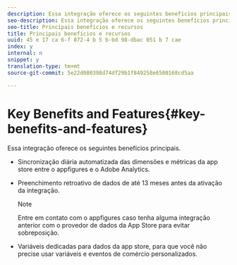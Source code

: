 ```yaml
---
description: Essa integração oferece os seguintes benefícios principais.
seo-description: Essa integração oferece os seguintes benefícios principais.
seo-title: Principais benefícios e recursos
title: Principais benefícios e recursos
uuid: 45 e 17 ca 6-f 872-4 b 5 b-bd 98-dbac 051 b 7 cae
index: y
internal: n
snippet: y
translation-type: tm+mt
source-git-commit: 5e22d080398d74df29b1f849258e6500168cd5aa

---
```



# Key Benefits and Features{#key-benefits-and-features}

Essa integração oferece os seguintes benefícios principais.

* Sincronização diária automatizada das dimensões e métricas da app store entre o appfigures e o Adobe Analytics.
* Preenchimento retroativo de dados de até 13 meses antes da ativação da integração.

   >[!NOTE]
   >
   >Entre em contato com o appfigures caso tenha alguma integração anterior com o provedor de dados da App Store para evitar sobreposição.

* Variáveis dedicadas para dados da app store, para que você não precise usar variáveis e eventos de comércio personalizados.

